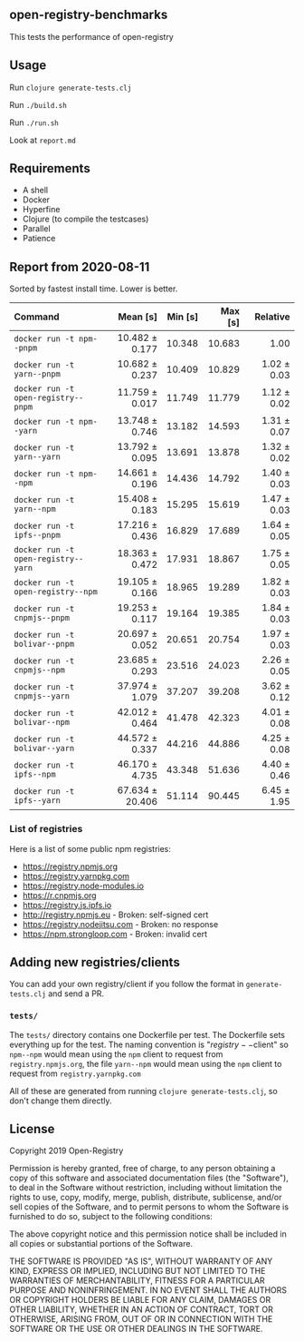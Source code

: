 ## open-registry-benchmarks

This tests the performance of open-registry

## Usage

Run `clojure generate-tests.clj`

Run `./build.sh`

Run `./run.sh`

Look at `report.md`

## Requirements

- A shell
- Docker
- Hyperfine
- Clojure (to compile the testcases)
- Parallel
- Patience

<!-- REPORT -->
## Report from 2020-08-11

Sorted by fastest install time. Lower is better.


| Command | Mean [s] | Min [s] | Max [s] | Relative |
|:---|---:|---:|---:|---:|
| `docker run -t npm--pnpm` | 10.482 ± 0.177 | 10.348 | 10.683 | 1.00 |
| `docker run -t yarn--pnpm` | 10.682 ± 0.237 | 10.409 | 10.829 | 1.02 ± 0.03 |
| `docker run -t open-registry--pnpm` | 11.759 ± 0.017 | 11.749 | 11.779 | 1.12 ± 0.02 |
| `docker run -t npm--yarn` | 13.748 ± 0.746 | 13.182 | 14.593 | 1.31 ± 0.07 |
| `docker run -t yarn--yarn` | 13.792 ± 0.095 | 13.691 | 13.878 | 1.32 ± 0.02 |
| `docker run -t npm--npm` | 14.661 ± 0.196 | 14.436 | 14.792 | 1.40 ± 0.03 |
| `docker run -t yarn--npm` | 15.408 ± 0.183 | 15.295 | 15.619 | 1.47 ± 0.03 |
| `docker run -t ipfs--pnpm` | 17.216 ± 0.436 | 16.829 | 17.689 | 1.64 ± 0.05 |
| `docker run -t open-registry--yarn` | 18.363 ± 0.472 | 17.931 | 18.867 | 1.75 ± 0.05 |
| `docker run -t open-registry--npm` | 19.105 ± 0.166 | 18.965 | 19.289 | 1.82 ± 0.03 |
| `docker run -t cnpmjs--pnpm` | 19.253 ± 0.117 | 19.164 | 19.385 | 1.84 ± 0.03 |
| `docker run -t bolivar--pnpm` | 20.697 ± 0.052 | 20.651 | 20.754 | 1.97 ± 0.03 |
| `docker run -t cnpmjs--npm` | 23.685 ± 0.293 | 23.516 | 24.023 | 2.26 ± 0.05 |
| `docker run -t cnpmjs--yarn` | 37.974 ± 1.079 | 37.207 | 39.208 | 3.62 ± 0.12 |
| `docker run -t bolivar--npm` | 42.012 ± 0.464 | 41.478 | 42.323 | 4.01 ± 0.08 |
| `docker run -t bolivar--yarn` | 44.572 ± 0.337 | 44.216 | 44.886 | 4.25 ± 0.08 |
| `docker run -t ipfs--npm` | 46.170 ± 4.735 | 43.348 | 51.636 | 4.40 ± 0.46 |
| `docker run -t ipfs--yarn` | 67.634 ± 20.406 | 51.114 | 90.445 | 6.45 ± 1.95 |
<!-- REPORT_END -->

### List of registries

Here is a list of some public npm registries:

- https://registry.npmjs.org
- https://registry.yarnpkg.com
- https://registry.node-modules.io
- https://r.cnpmjs.org
- https://registry.js.ipfs.io
- http://registry.npmjs.eu - Broken: self-signed cert
- https://registry.nodejitsu.com - Broken: no response
- https://npm.strongloop.com - Broken: invalid cert

## Adding new registries/clients

You can add your own registry/client if you follow the format in
`generate-tests.clj` and send a PR.

### `tests/`

The `tests/` directory contains one Dockerfile per test. The Dockerfile
sets everything up for the test. The naming convention is "$registry--$client"
so `npm--npm` would mean using the `npm` client to request from `registry.npmjs.org`,
the file `yarn--npm` would mean using the `npm` client to request from `registry.yarnpkg.com`

All of these are generated from running `clojure generate-tests.clj`, so don't
change them directly.

## License

Copyright 2019 Open-Registry

Permission is hereby granted, free of charge, to any person obtaining a copy of this software and associated documentation files (the "Software"), to deal in the Software without restriction, including without limitation the rights to use, copy, modify, merge, publish, distribute, sublicense, and/or sell copies of the Software, and to permit persons to whom the Software is furnished to do so, subject to the following conditions:

The above copyright notice and this permission notice shall be included in all copies or substantial portions of the Software.

THE SOFTWARE IS PROVIDED "AS IS", WITHOUT WARRANTY OF ANY KIND, EXPRESS OR IMPLIED, INCLUDING BUT NOT LIMITED TO THE WARRANTIES OF MERCHANTABILITY, FITNESS FOR A PARTICULAR PURPOSE AND NONINFRINGEMENT. IN NO EVENT SHALL THE AUTHORS OR COPYRIGHT HOLDERS BE LIABLE FOR ANY CLAIM, DAMAGES OR OTHER LIABILITY, WHETHER IN AN ACTION OF CONTRACT, TORT OR OTHERWISE, ARISING FROM, OUT OF OR IN CONNECTION WITH THE SOFTWARE OR THE USE OR OTHER DEALINGS IN THE SOFTWARE.
